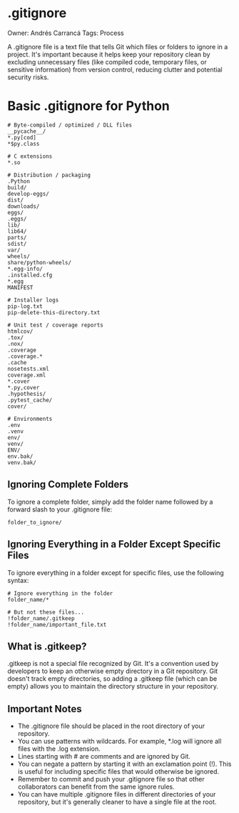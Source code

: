 # .gitignore

Owner: Andrés Carrancá
Tags: Process

A .gitignore file is a text file that tells Git which files or folders to ignore in a project. It's important because it helps keep your repository clean by excluding unnecessary files (like compiled code, temporary files, or sensitive information) from version control, reducing clutter and potential security risks.

# Basic .gitignore for Python

```
# Byte-compiled / optimized / DLL files
__pycache__/
*.py[cod]
*$py.class

# C extensions
*.so

# Distribution / packaging
.Python
build/
develop-eggs/
dist/
downloads/
eggs/
.eggs/
lib/
lib64/
parts/
sdist/
var/
wheels/
share/python-wheels/
*.egg-info/
.installed.cfg
*.egg
MANIFEST

# Installer logs
pip-log.txt
pip-delete-this-directory.txt

# Unit test / coverage reports
htmlcov/
.tox/
.nox/
.coverage
.coverage.*
.cache
nosetests.xml
coverage.xml
*.cover
*.py,cover
.hypothesis/
.pytest_cache/
cover/

# Environments
.env
.venv
env/
venv/
ENV/
env.bak/
venv.bak/
```

## Ignoring Complete Folders

To ignore a complete folder, simply add the folder name followed by a forward slash to your .gitignore file:

```
folder_to_ignore/
```

## Ignoring Everything in a Folder Except Specific Files

To ignore everything in a folder except for specific files, use the following syntax:

```
# Ignore everything in the folder
folder_name/*

# But not these files...
!folder_name/.gitkeep
!folder_name/important_file.txt
```

## What is .gitkeep?

.gitkeep is not a special file recognized by Git. It's a convention used by developers to keep an otherwise empty directory in a Git repository. Git doesn't track empty directories, so adding a .gitkeep file (which can be empty) allows you to maintain the directory structure in your repository.

## Important Notes

- The .gitignore file should be placed in the root directory of your repository.
- You can use patterns with wildcards. For example, *.log will ignore all files with the .log extension.
- Lines starting with # are comments and are ignored by Git.
- You can negate a pattern by starting it with an exclamation point (!). This is useful for including specific files that would otherwise be ignored.
- Remember to commit and push your .gitignore file so that other collaborators can benefit from the same ignore rules.
- You can have multiple .gitignore files in different directories of your repository, but it's generally cleaner to have a single file at the root.